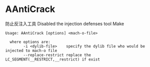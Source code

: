 # AAntiCrack
防止反注入工具
Disabled the injection defenses tool
Make 
```
Usage: AAntiCrack [options] <mach-o-file>

  where options are:
        -i <dylib-file>    specify the dylib file who would be injected to mach-o file
        --replace-restrict replace the LC_SEGMENT(__RESTRICT,__restrict) if exist
```
